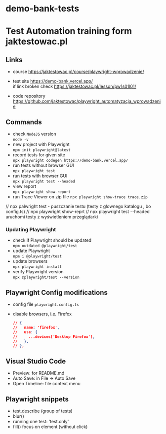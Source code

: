 # demo-bank-tests

# Test Automation training form jaktestowac.pl 

## Links

- course <https://jaktestowac.pl/course/playwright-wprowadzenie/>
- test site <https://demo-bank.vercel.app/>  
if link broken check <https://jaktestowac.pl/lesson/pw1s01l01/>

- code repository <https://github.com/jaktestowac/playwright_automatyzacja_wprowadzenie>

## Commands

- check `NodeJS` version  
`node -v`
- new project with Playwright  
`npm init playwright@latest`
- record tests for given site  
`npx playwright codegen https://demo-bank.vercel.app/`
- run tests without browser GUI  
`npx playwright test`
- run tests with browser GUI  
`npx playwright test --headed`
- view report  
`npx playwright show-report`
- run Trace Viewer on zip file
`npx playwright show-trace trace.zip`

// npx palwright test  - puszczanie testu (testy z głownego katalogu , bo config.ts)
// npx playwright show-reprt
// npx playwright test --headed uruchomi testy z wyświetleniem przeglądarki

### Updating Playwright

- check if Playwright should be updated  
`npm outdated @playwright/test`
- update Playwright  
`npm i @playwright/test`
- update browsers  
`npx playwright install`
- verify Playwright version  
`npx @playwright/test --version`

## Playwright Config modifications

- config file `playwright.config.ts`
- disable browsers, i.e. Firefox  

    ```json
    // {
    //   name: 'firefox',
    //   use: {
    //     ...devices['Desktop Firefox'],
    //   },
    // },
    ```

## Visual Studio Code
- Preview: for README.md
- Auto Save: in File -> Auto Save
- Open Timeline: file context menu

## Playwright snippets
- test.describe (group of tests)
- blur()
- running one test: 'test.only'
- fill() focus on element (without click)